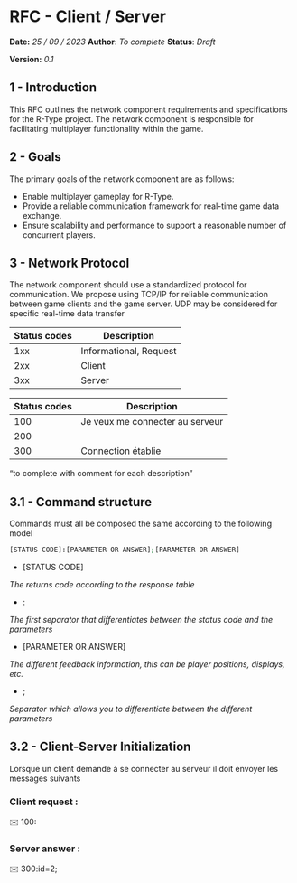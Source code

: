 # RFC - Client / Server

**Date:** *25 / 09 / 2023*
**Author**: *To complete*
**Status**: *Draft*

**Version:** *0.1*

## 1 - Introduction

This RFC outlines the network component requirements and specifications for the R-Type project. The network component is responsible for facilitating multiplayer functionality within the game.

## 2 - Goals

The primary goals of the network component are as follows:

- Enable multiplayer gameplay for R-Type.
- Provide a reliable communication framework for real-time game data exchange.
- Ensure scalability and performance to support a reasonable number of concurrent players.

## 3 - Network Protocol

The network component should use a standardized protocol for communication. We propose using TCP/IP for reliable communication between game clients and the game server. UDP may be considered for specific real-time data transfer

| Status codes | Description |
| --- | --- |
| 1xx | Informational, Request   |
| 2xx | Client |
| 3xx | Server |

| Status codes | Description |
| --- | --- |
| 100 | Je veux me connecter au serveur |
| 200 |  |
| 300 | Connection établie |

“to complete with comment for each description”

## 3.1 - Command structure

Commands must all be composed the same according to the following model

```bash
[STATUS CODE]:[PARAMETER OR ANSWER];[PARAMETER OR ANSWER]
```

- [STATUS CODE]

*The returns code according to the response table*

- :

*The first separator that differentiates between the status code and the parameters*

- [PARAMETER OR ANSWER]

*The different feedback information, this can be player positions, displays, etc.*

- ;

*Separator which allows you to differentiate between the different parameters*

## 3.2 - Client-Server Initialization

Lorsque un client demande à se connecter au serveur il doit envoyer les messages suivants

### Client request :

<aside>
✉️ 100:

</aside>

### Server answer :

<aside>
✉️ 300:id=2;

</aside>